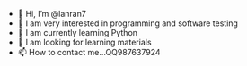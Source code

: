 - 👋 Hi, I’m @lanran7
- 👀 I am very interested in programming and software testing
- 🌱 I am currently learning Python
- 💞️ I am looking for learning materials
- 📫 How to contact me...QQ987637924

<!---
lanran7/lanran7 is a ✨ special ✨ repository because its `README.md` (this file) appears on your GitHub profile.
You can click the Preview link to take a look at your changes.
--->
